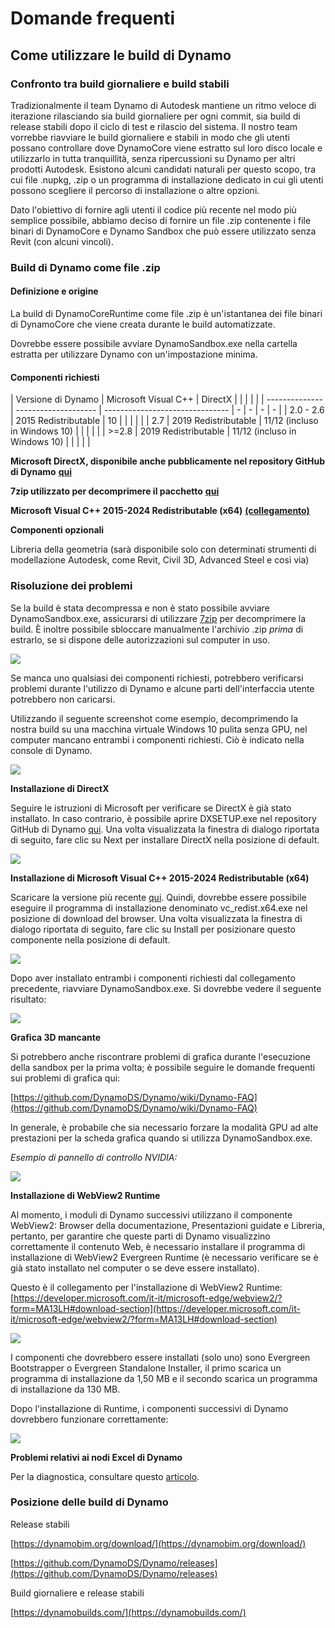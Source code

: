 # Domande frequenti

## Come utilizzare le build di Dynamo

### Confronto tra build giornaliere e build stabili

Tradizionalmente il team Dynamo di Autodesk mantiene un ritmo veloce di iterazione rilasciando sia build giornaliere per ogni commit, sia build di release stabili dopo il ciclo di test e rilascio del sistema. Il nostro team vorrebbe riavviare le build giornaliere e stabili in modo che gli utenti possano controllare dove DynamoCore viene estratto sul loro disco locale e utilizzarlo in tutta tranquillità, senza ripercussioni su Dynamo per altri prodotti Autodesk. Esistono alcuni candidati naturali per questo scopo, tra cui file .nupkg, .zip o un programma di installazione dedicato in cui gli utenti possono scegliere il percorso di installazione o altre opzioni.

Dato l'obiettivo di fornire agli utenti il codice più recente nel modo più semplice possibile, abbiamo deciso di fornire un file .zip contenente i file binari di DynamoCore e Dynamo Sandbox che può essere utilizzato senza Revit (con alcuni vincoli).

### Build di Dynamo come file .zip

#### Definizione e origine

La build di DynamoCoreRuntime come file .zip è un'istantanea dei file binari di DynamoCore che viene creata durante le build automatizzate.

Dovrebbe essere possibile avviare DynamoSandbox.exe nella cartella estratta per utilizzare Dynamo con un'impostazione minima.

#### Componenti richiesti

| Versione di Dynamo | Microsoft Visual C++ | DirectX | | | | | | -------------- | -------------------- | ------------------------------- | - | - | - | - | | 2.0 - 2.6 | 2015 Redistributable | 10 | | | | | | 2.7 | 2019 Redistributable | 11/12 (incluso in Windows 10) | | | | | | >=2.8 | 2019 Redistributable | 11/12 (incluso in Windows 10) | | | | |

**Microsoft DirectX, disponibile anche pubblicamente nel repository GitHub di Dynamo** [**qui**](https://github.com/DynamoDS/Dynamo/tree/master/tools/install/Extra/DirectX)

**7zip utilizzato per decomprimere il pacchetto** [**qui**](https://www.7-zip.org/download.html)

**Microsoft Visual C++ 2015-2024 Redistributable (x64)** [**(collegamento)**](https://aka.ms/vs/17/release/vc_redist.x64.exe)

**Componenti opzionali**

Libreria della geometria (sarà disponibile solo con determinati strumenti di modellazione Autodesk, come Revit, Civil 3D, Advanced Steel e così via)

### Risoluzione dei problemi

Se la build è stata decompressa e non è stato possibile avviare DynamoSandbox.exe, assicurarsi di utilizzare [7zip](https://www.7-zip.org/download.html) per decomprimere la build. È inoltre possibile sbloccare manualmente l'archivio .zip _prima_ di estrarlo, se si dispone delle autorizzazioni sul computer in uso.

![](images/a-7/dynamo-builds-1.png)

Se manca uno qualsiasi dei componenti richiesti, potrebbero verificarsi problemi durante l'utilizzo di Dynamo e alcune parti dell'interfaccia utente potrebbero non caricarsi.

Utilizzando il seguente screenshot come esempio, decomprimendo la nostra build su una macchina virtuale Windows 10 pulita senza GPU, nel computer mancano entrambi i componenti richiesti. Ciò è indicato nella console di Dynamo.

![](images/a-7/dynamo-builds-2.png)

**Installazione di DirectX**

Seguire le istruzioni di Microsoft per verificare se DirectX è già stato installato. In caso contrario, è possibile aprire DXSETUP.exe nel repository GitHub di Dynamo [qui](https://github.com/DynamoDS/Dynamo/tree/master/tools/install/Extra/DirectX). Una volta visualizzata la finestra di dialogo riportata di seguito, fare clic su Next per installare DirectX nella posizione di default.

![](images/a-7/dynamo-builds-3.png)

**Installazione di Microsoft Visual C++ 2015-2024 Redistributable (x64)**

Scaricare la versione più recente [qui](https://aka.ms/vs/17/release/vc_redist.x64.exe). Quindi, dovrebbe essere possibile eseguire il programma di installazione denominato vc_redist.x64.exe nel posizione di download del browser. Una volta visualizzata la finestra di dialogo riportata di seguito, fare clic su Install per posizionare questo componente nella posizione di default.

![](images/a-7/dynamo-builds-4.png)

Dopo aver installato entrambi i componenti richiesti dal collegamento precedente, riavviare DynamoSandbox.exe. Si dovrebbe vedere il seguente risultato:

![](images/a-7/dynamo-builds-5.png)

**Grafica 3D mancante**

Si potrebbero anche riscontrare problemi di grafica durante l'esecuzione della sandbox per la prima volta; è possibile seguire le domande frequenti sui problemi di grafica qui:

[https://github.com/DynamoDS/Dynamo/wiki/Dynamo-FAQ](https://github.com/DynamoDS/Dynamo/wiki/Dynamo-FAQ)

In generale, è probabile che sia necessario forzare la modalità GPU ad alte prestazioni per la scheda grafica quando si utilizza DynamoSandbox.exe.

_Esempio di pannello di controllo NVIDIA:_

![](images/a-7/dynamo-builds-6.png)

**Installazione di WebView2 Runtime**

Al momento, i moduli di Dynamo successivi utilizzano il componente WebView2: Browser della documentazione, Presentazioni guidate e Libreria, pertanto, per garantire che queste parti di Dynamo visualizzino correttamente il contenuto Web, è necessario installare il programma di installazione di WebView2 Evergreen Runtime (è necessario verificare se è già stato installato nel computer o se deve essere installato).

Questo è il collegamento per l'installazione di WebView2 Runtime: [https://developer.microsoft.com/it-it/microsoft-edge/webview2/?form=MA13LH#download-section](https://developer.microsoft.com/it-it/microsoft-edge/webview2/?form=MA13LH#download-section)

![](images/a-7/dynamo-builds-7.png)

I componenti che dovrebbero essere installati (solo uno) sono Evergreen Bootstrapper o Evergreen Standalone Installer, il primo scarica un programma di installazione da 1,50 MB e il secondo scarica un programma di installazione da 130 MB.

Dopo l'installazione di Runtime, i componenti successivi di Dynamo dovrebbero funzionare correttamente:

![](images/a-7/dynamo-builds-8.png)

**Problemi relativi ai nodi Excel di Dynamo**

Per la diagnostica, consultare questo [articolo](https://www.autodesk.com/it/support/technical/article/caas/sfdcarticles/sfdcarticles/ITA/Warning-Data-ImportExcel-operation-failed-Could-not-load-file-or-assembly-Microsoft-Office-Interop-Excel-when-running-the-Dynamo-script-in-Revit.html).

### Posizione delle build di Dynamo

Release stabili

[https://dynamobim.org/download/](https://dynamobim.org/download/)

[https://github.com/DynamoDS/Dynamo/releases](https://github.com/DynamoDS/Dynamo/releases)

Build giornaliere e release stabili

[https://dynamobuilds.com/](https://dynamobuilds.com/)
